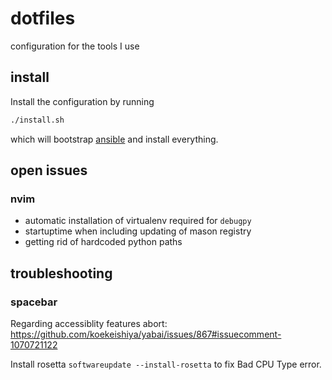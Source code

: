 # dotfiles

configuration for the tools I use

## install

Install the configuration by running

```sh
./install.sh
```

which will bootstrap [ansible](https://ansible.com) and install everything.

## open issues

### nvim

* automatic installation of virtualenv required for `debugpy`
* startuptime when including updating of mason registry
* getting rid of hardcoded python paths

## troubleshooting

### spacebar

Regarding accessiblity features abort: https://github.com/koekeishiya/yabai/issues/867#issuecomment-1070721122

Install rosetta `softwareupdate --install-rosetta` to fix Bad CPU Type error.
